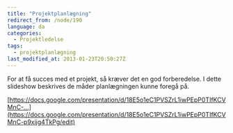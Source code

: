 ```yaml
---
title: "Projektplanlægning"
redirect_from: /node/190
language: da
categories:
  - Projektledelse
tags:
  - projektplanlægning
last_modified_at: 2013-01-23T20:50:27Z
---
```


For at få succes med et projekt, så kræver det en god forberedelse. I dette slideshow beskrives de måder planlægningen kunne foregå på.

[https://docs.google.com/presentation/d/18E5o1eC1PVSZrL1iwPEpP0TIfKCVMnC-...](https://docs.google.com/presentation/d/18E5o1eC1PVSZrL1iwPEpP0TIfKCVMnC-p9xijg4TkPg/edit)
